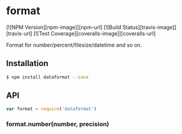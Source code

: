 # format

[![NPM Version][npm-image]][npm-url]
[![Build Status][travis-image]][travis-url]
[![Test Coverage][coveralls-image]][coveralls-url]

Format for number/percent/filesize/datetime and so on.

## Installation

```sh
$ npm install dataformat --save
```

## API
```js
var format = require('dataformat')
```

### format.number(number, precision)
